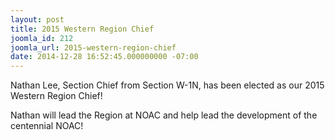 ```yaml
---
layout: post
title: 2015 Western Region Chief
joomla_id: 212
joomla_url: 2015-western-region-chief
date: 2014-12-28 16:52:45.000000000 -07:00
---
```


Nathan Lee, Section Chief from Section W-1N, has been elected as our 2015 Western Region Chief!

<!--more-->

Nathan will lead the Region at NOAC and help lead the development of the centennial NOAC!